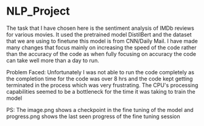 # NLP_Project
The task that I have chosen here is the sentiment analysis of IMDb reviews for various movies. It used the pretrained model DistilBert and the dataset that we are using to finetune this model is from CNN/Daily Mail. I have made many changes that focus mainly on increasing the speed of the code rather than the accuracy of the code as when fully focusing on accuracy the code can take well more than a day to run.

Problem Faced:
Unfortunately I was not able to run the code completely as the completion time for the code was over 8 hrs and the code kept getting terminated in the process which was very frustrating. The CPU's processing capabilities seemed to be a bottleneck for the time it was taking to train the model

PS: The image.png shows a checkpoint in the fine tuning of the model and progress.png shows the last seen progress of the fine tuning session
